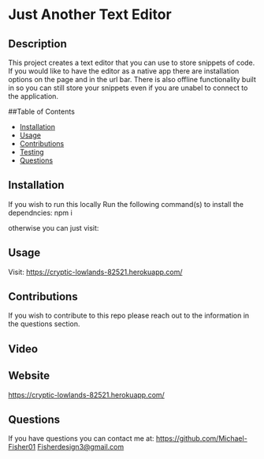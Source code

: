 # Just Another Text Editor

## Description
This project creates a text editor that you can use to store snippets of code. If you would like to have the editor as a native app there are installation options on the page and in the url bar. There is also offline functionality built in so you can still store your snippets even if you are unabel to connect to the application.

##Table of Contents

- [Installation](#installation)
- [Usage](#usage)
- [Contributions](#contributions)
- [Testing](#testing)
- [Questions](#questions)

## Installation

If you wish to run this locally
Run the following command(s) to install the dependncies: npm i

otherwise you can just visit: 

## Usage

Visit: https://cryptic-lowlands-82521.herokuapp.com/

## Contributions

If you wish to contribute to this repo please reach out to the information in the questions section.

## Video

## Website
https://cryptic-lowlands-82521.herokuapp.com/

## Questions
If you have questions you can contact me at:
https://github.com/Michael-Fisher01
Fisherdesign3@gmail.com
